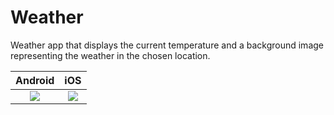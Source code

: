 # Weather 

Weather app that displays the current temperature and a background image representing the weather in the chosen location. 

Android            |  iOS
:-------------------------:|:-------------------------:
![]('screens/android.png')  |  ![]('screens/iOS.png)
